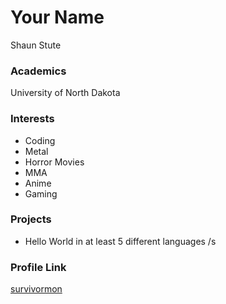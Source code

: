 # Your Name
Shaun Stute
### Academics
University of North Dakota
### Interests
- Coding
- Metal
- Horror Movies
- MMA
- Anime
- Gaming
### Projects
- Hello World in at least 5 different languages /s
### Profile Link
[survivormon](https://github.com/survivormon)
